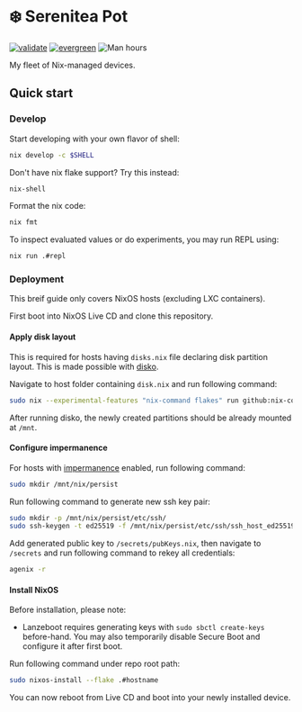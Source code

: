 # ❄️ Serenitea Pot

[![validate](https://github.com/codgician/serenitea-pot/actions/workflows/validate.yml/badge.svg)](https://github.com/codgician/nix-fleet/actions/workflows/validate.yml)
[![evergreen](https://github.com/codgician/serenitea-pot/actions/workflows/evergreen.yml/badge.svg)](https://github.com/codgician/nix-fleet/actions/workflows/evergreen.yml)
![Man hours](https://manhours.aiursoft.cn/r/github.com/codgician/serenitea-pot.svg)

My fleet of Nix-managed devices.

## Quick start

### Develop

Start developing with your own flavor of shell:

```bash
nix develop -c $SHELL
```

Don't have nix flake support? Try this instead:

```bash
nix-shell
```

Format the nix code:

```bash
nix fmt
```

To inspect evaluated values or do experiments, you may run REPL using:

```bash
nix run .#repl
```

### Deployment

This breif guide only covers NixOS hosts (excluding LXC containers).

First boot into NixOS Live CD and clone this repository.

#### Apply disk layout

This is required for hosts having `disks.nix` file declaring disk partition layout. This is made possible with [disko](https://github.com/nix-community/disko).

Navigate to host folder containing `disk.nix` and run following command:

```bash
sudo nix --experimental-features "nix-command flakes" run github:nix-community/disko -- --mode disko ./disks.nix
```

After running disko, the newly created partitions should be already mounted at `/mnt`.

#### Configure impermanence

For hosts with [impermanence](https://github.com/nix-community/impermanence) enabled, run following command:

```bash
sudo mkdir /mnt/nix/persist
```

Run following command to generate new ssh key pair:

```bash
sudo mkdir -p /mnt/nix/persist/etc/ssh/
sudo ssh-keygen -t ed25519 -f /mnt/nix/persist/etc/ssh/ssh_host_ed25519_key -C ""
```

Add generated public key to `/secrets/pubKeys.nix`, then navigate to `/secrets` and run following command to rekey all credentials:

```bash
agenix -r
```

#### Install NixOS

Before installation, please note:

- Lanzeboot requires generating keys with `sudo sbctl create-keys` before-hand. You may also temporarily disable Secure Boot and configure it after first boot.

Run following command under repo root path:

```bash
sudo nixos-install --flake .#hostname
```

You can now reboot from Live CD and boot into your newly installed device.
